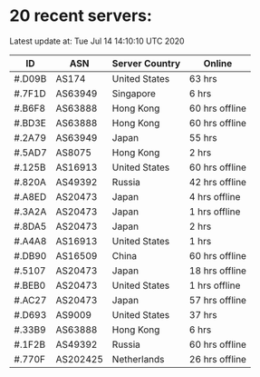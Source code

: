 # 20 recent servers:

Latest update at: Tue Jul 14 14:10:10 UTC 2020

| ID | ASN | Server Country | Online |
| -- | --- | -------------- | ------ |
| #.D09B | AS174 | United States | 63 hrs |
| #.7F1D | AS63949 | Singapore | 6 hrs |
| #.B6F8 | AS63888 | Hong Kong | 60 hrs offline |
| #.BD3E | AS63888 | Hong Kong | 60 hrs offline |
| #.2A79 | AS63949 | Japan | 55 hrs |
| #.5AD7 | AS8075 | Hong Kong | 2 hrs |
| #.125B | AS16913 | United States | 60 hrs offline |
| #.820A | AS49392 | Russia | 42 hrs offline |
| #.A8ED | AS20473 | Japan | 4 hrs offline |
| #.3A2A | AS20473 | Japan | 1 hrs offline |
| #.8DA5 | AS20473 | Japan | 2 hrs |
| #.A4A8 | AS16913 | United States | 1 hrs |
| #.DB90 | AS16509 | China | 60 hrs offline |
| #.5107 | AS20473 | Japan | 18 hrs offline |
| #.BEB0 | AS20473 | United States | 1 hrs offline |
| #.AC27 | AS20473 | Japan | 57 hrs offline |
| #.D693 | AS9009 | United States | 37 hrs |
| #.33B9 | AS63888 | Hong Kong | 6 hrs |
| #.1F2B | AS49392 | Russia | 60 hrs offline |
| #.770F | AS202425 | Netherlands | 26 hrs offline |

